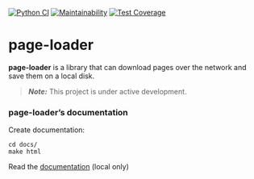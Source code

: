 [![Python CI](https://github.com/svmikurov/page-loader/actions/workflows/pyci.yml/badge.svg)](https://github.com/svmikurov/page-loader/actions/workflows/pyci.yml)
[![Maintainability](https://api.codeclimate.com/v1/badges/f423f8b29e257a5776e3/maintainability)](https://codeclimate.com/github/svmikurov/page-loader/maintainability) 
[![Test Coverage](https://api.codeclimate.com/v1/badges/f423f8b29e257a5776e3/test_coverage)](https://codeclimate.com/github/svmikurov/page-loader/test_coverage)  

page-loader
===========

**page-loader** is a library that can download pages over the network
and save them on a local disk.

> **_Note:_** This project is under active development.

### page-loader’s documentation
Create documentation:
```commandline
cd docs/
make html
```
Read the [documentation](http://localhost:63342/page-loader/docs/build/html/index.html) (local only)
